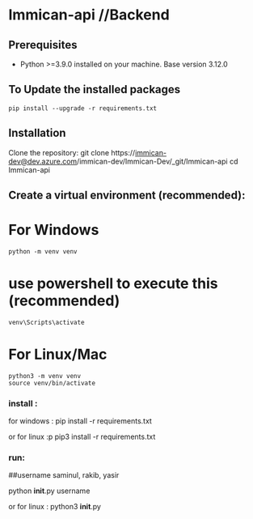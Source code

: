# Immican-api //Backend 

## Prerequisites
- Python >=3.9.0 installed on your machine. Base version 3.12.0

## To Update the installed packages
    pip install --upgrade -r requirements.txt

## Installation
Clone the repository:
   git clone https://immican-dev@dev.azure.com/immican-dev/Immican-Dev/_git/Immican-api
   cd Immican-api

## Create a virtual environment (recommended):
# For Windows
    python -m venv venv
    
# use powershell to execute this (recommended)
    venv\Scripts\activate

# For Linux/Mac
    python3 -m venv venv
    source venv/bin/activate


### install :
for windows :
pip install -r requirements.txt

or for linux :p
pip3 install -r requirements.txt

### run:
##username saminul, rakib, yasir

python __init__.py username

or for linux :
python3 __init__.py

